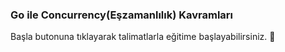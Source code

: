 ### Go ile Concurrency(Eşzamanlılık) Kavramları
  
Başla butonuna tıklayarak talimatlarla eğitime başlayabilirsiniz. 🚀  
